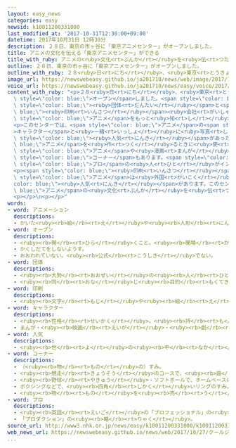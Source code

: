 ```yaml
---
layout: easy_news
categories: easy
newsid: k10011200331000
last_modified_at: '2017-10-31T12:30:00+09:00'
datetime: 2017年10月31日 12時30分
description: ２８日、東京の市ヶ谷に「東京アニメセンター」がオープンしました。
title: アニメの文化を伝える「東京アニメセンター」ができる
title_with_ruby: アニメの<ruby>文化<rt>ぶんか</rt></ruby>を<ruby>伝<rt>つた</rt></ruby>える「<ruby>東京<rt>とうきょう</rt></ruby>アニメセンター」ができる
outline: ２８日、東京の市ヶ谷に「東京アニメセンター」がオープンしました。
outline_with_ruby: ２８<ruby>日<rt>にち</rt></ruby>、<ruby>東京<rt>とうきょう</rt></ruby>の<ruby>市ヶ谷<rt>いちがや</rt></ruby>に「<ruby>東京<rt>とうきょう</rt></ruby>アニメセンター」がオープンしました。
image_url: https://newswebeasy.github.io/ja201710/news/web/image/2017/10/27/K10011200331_1710271915_1710271936_01_03.jpg
voice_url: https://newswebeasy.github.io/ja201710/news/easy/voice/2017/10/31/k10011200331000.mp3
content_with_ruby: "<p>２８<ruby>日<rt>にち</rt></ruby>、<ruby>東京<rt>とうきょう</rt></ruby>の<ruby>市ヶ谷<rt>いちがや</rt></ruby>に「<ruby>東京<rt>とうきょう</rt></ruby>アニメセンター」が<span\
  \ style=\"color: blue;\">オープン</span>しました。<span style=\"color: blue;\">アニメ</span>の<ruby>会社<rt>かいしゃ</rt></ruby>の<span\
  \ style=\"color: blue;\"><ruby>団体<rt>だんたい</rt></ruby></span>と<span style=\"color:\
  \ blue;\"><ruby>印刷<rt>いんさつ</rt></ruby></span><ruby>会社<rt>がいしゃ</rt></ruby>が<ruby>日本<rt>にっぽん</rt></ruby>の<span\
  \ style=\"color: blue;\">アニメ</span>をもっと<ruby>知<rt>し</rt></ruby>ってほしいと<ruby>考<rt>かんが</rt></ruby>えてつくりました。</p>\n\
  <p>このセンターでは、<span style=\"color: blue;\">アニメ</span>の<span style=\"color: blue;\"\
  >キャラクター</span>と<ruby>一緒<rt>いっしょ</rt></ruby>に<ruby>写真<rt>しゃしん</rt></ruby>を<ruby>撮<rt>と</rt></ruby>ることができます。<ruby>昔<rt>むかし</rt></ruby><span\
  \ style=\"color: blue;\"><ruby>人気<rt>にんき</rt></ruby></span>があった<span style=\"color:\
  \ blue;\">アニメ</span>を<ruby>作<rt>つく</rt></ruby>るときに<ruby>使<rt>つか</rt></ruby>った<ruby>絵<rt>え</rt></ruby>を<ruby>見<rt>み</rt></ruby>ることもできます。<span\
  \ style=\"color: blue;\">アニメ</span>や<ruby>漫画<rt>まんが</rt></ruby>を<ruby>作<rt>つく</rt></ruby>ることに<ruby>興味<rt>きょうみ</rt></ruby>を<ruby>持<rt>も</rt></ruby>ってもらうため、<ruby>絵<rt>え</rt></ruby>をかくときに<ruby>使<rt>つか</rt></ruby>う<ruby>新<rt>あたら</rt></ruby>しい<ruby>機械<rt>きかい</rt></ruby>を<ruby>使<rt>つか</rt></ruby>ってみる<span\
  \ style=\"color: blue;\">コーナー</span>もあります。<span style=\"color: blue;\">アニメ</span>を<ruby>作<rt>つく</rt></ruby>る<ruby>人<rt>ひと</rt></ruby>を<ruby>育<rt>そだ</rt></ruby>てるため、<span\
  \ style=\"color: blue;\">プロ</span>の<ruby>人<rt>ひと</rt></ruby>がインターネットで<ruby>絵<rt>え</rt></ruby>のかき<ruby>方<rt>かた</rt></ruby>などを<ruby>教<rt>おし</rt></ruby>える<ruby>講義<rt>こうぎ</rt></ruby>も<ruby>行<rt>おこな</rt></ruby>うことにしています。</p>\n\
  <p><span style=\"color: blue;\"><ruby>印刷<rt>いんさつ</rt></ruby></span><ruby>会社<rt>がいしゃ</rt></ruby>の<ruby>人<rt>ひと</rt></ruby>は「<ruby>日本<rt>にっぽん</rt></ruby>の<span\
  \ style=\"color: blue;\">アニメ</span>は<ruby>外国<rt>がいこく</rt></ruby>でも<span style=\"\
  color: blue;\"><ruby>人気<rt>にんき</rt></ruby></span>があります。このセンターから<span style=\"color:\
  \ blue;\">アニメ</span>の<ruby>文化<rt>ぶんか</rt></ruby>を<ruby>伝<rt>つた</rt></ruby>えたいです」と<ruby>話<rt>はな</rt></ruby>しています。</p>\n\
  <p></p>\n<p></p>"
words:
- word: アニメーション
  descriptions:
  - かいた<ruby><rb>絵</rb><rt>え</rt></ruby>や<ruby><rb>人形</rb><rt>にんぎょう</rt></ruby>を、<ruby><rb>動</rb><rt>うご</rt></ruby>きに<ruby><rb>従</rb><rt>したが</rt></ruby>って<ruby><rb>一</rb><rt>ひと</rt></ruby>こま<ruby><rb>一</rb><rt>ひと</rt></ruby>こま<ruby><rb>撮影</rb><rt>さつえい</rt></ruby>し、それを<ruby><rb>映</rb><rt>うつ</rt></ruby>して<ruby><rb>実際</rb><rt>じっさい</rt></ruby>に<ruby><rb>動</rb><rt>うご</rt></ruby>いているように<ruby><rb>見</rb><rt>み</rt></ruby>せる<ruby><rb>映画</rb><rt>えいが</rt></ruby>。<ruby><rb>動画</rb><rt>どうが</rt></ruby>。アニメ。
- word: オープン
  descriptions:
  - <ruby><rb>開</rb><rt>ひら</rt></ruby>くこと。<ruby><rb>開場</rb><rt>かいじょう</rt></ruby>。
  - かくしだてをしないようす。
  - おおわれていない。<ruby><rb>公式</rb><rt>こうしき</rt></ruby>でない。
- word: 団体
  descriptions:
  - <ruby><rb>大勢</rb><rt>おおぜい</rt></ruby>の<ruby><rb>人</rb><rt>ひと</rt></ruby>の<ruby><rb>集</rb><rt>あつ</rt></ruby>まり。
  - <ruby><rb>同</rb><rt>おな</rt></ruby>じ<ruby><rb>目的</rb><rt>もくてき</rt></ruby>を<ruby><rb>持</rb><rt>も</rt></ruby>った<ruby><rb>人々</rb><rt>ひとびと</rt></ruby>の<ruby><rb>集</rb><rt>あつ</rt></ruby>まり。
- word: 印刷
  descriptions:
  - <ruby><rb>文字</rb><rt>もじ</rt></ruby>や<ruby><rb>絵</rb><rt>え</rt></ruby>などを<ruby><rb>組</rb><rt>く</rt></ruby>み<ruby><rb>合</rb><rt>あ</rt></ruby>わせて<ruby><rb>版</rb><rt>はん</rt></ruby>を<ruby><rb>作</rb><rt>つく</rt></ruby>り、<ruby><rb>印刷機</rb><rt>いんさつき</rt></ruby>でインクをつけて<ruby><rb>同</rb><rt>おな</rt></ruby>じものをたくさん<ruby><rb>刷</rb><rt>す</rt></ruby>ること。
- word: キャラクター
  descriptions:
  - <ruby><rb>性格</rb><rt>せいかく</rt></ruby>。<ruby><rb>持</rb><rt>も</rt></ruby>ち<ruby><rb>味</rb><rt>あじ</rt></ruby>。
  - まんが・<ruby><rb>映画</rb><rt>えいが</rt></ruby>・<ruby><rb>劇</rb><rt>げき</rt></ruby>などに<ruby><rb>出</rb><rt>で</rt></ruby>てくる<ruby><rb>人物</rb><rt>じんぶつ</rt></ruby>や<ruby><rb>動物</rb><rt>どうぶつ</rt></ruby>。
- word: 人気
  descriptions:
  - <ruby><rb>世</rb><rt>よ</rt></ruby>の<ruby><rb>中</rb><rt>なか</rt></ruby>の<ruby><rb>人</rb><rt>ひと</rt></ruby>たちのよい<ruby><rb>評判</rb><rt>ひょうばん</rt></ruby>。
- word: コーナー
  descriptions:
  - （<ruby><rb>物</rb><rt>もの</rt></ruby>の）すみ。
  - <ruby><rb>競走</rb><rt>きょうそう</rt></ruby>のコースで、<ruby><rb>曲</rb><rt>ま</rt></ruby>がり<ruby><rb>角</rb><rt>かど</rt></ruby>。
  - <ruby><rb>野球</rb><rt>やきゅう</rt></ruby>・ソフトボールで、ホームベースの<ruby><rb>角</rb><rt>かど</rt></ruby>。
  - ボクシングなどで、<ruby><rb>四角</rb><rt>しかく</rt></ruby>いリングのすみ。
  - <ruby><rb>物</rb><rt>もの</rt></ruby>を<ruby><rb>売</rb><rt>う</rt></ruby>ったり<ruby><rb>展示</rb><rt>てんじ</rt></ruby>したりするために、<ruby><rb>区切</rb><rt>くぎ</rt></ruby>られた<ruby><rb>場所</rb><rt>ばしょ</rt></ruby>。
- word: プロ
  descriptions:
  - <ruby><rb>英語</rb><rt>えいご</rt></ruby>の「プロフェッショナル」の<ruby><rb>略</rb><rt>りゃく</rt></ruby>。<ruby><rb>職業</rb><rt>しょくぎょう</rt></ruby>にすること。<ruby><rb>本職</rb><rt>ほんしょく</rt></ruby>。<ruby><rb>専門</rb><rt>せんもん</rt></ruby>。
  - 「プロダクション」の<ruby><rb>略</rb><rt>りゃく</rt></ruby>。
source_url: http://www3.nhk.or.jp/news/easy/k10011200331000/k10011200331000.html
web_news_url: https://newswebeasy.github.io/news/web/2017/10/27/クールジャパン-アニメ文化の拠点-完成
...
```

